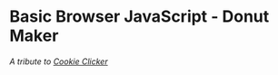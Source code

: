 # Basic Browser JavaScript - Donut Maker
###### A tribute to [Cookie Clicker](https://orteil.dashnet.org/cookieclicker/)
